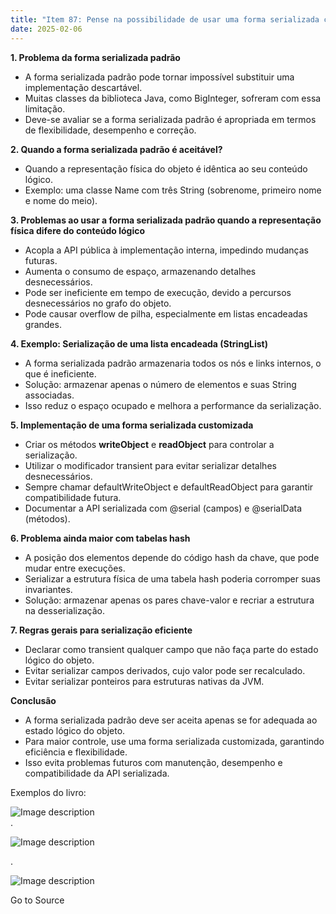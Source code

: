 ```yaml
---
title: "Item 87: Pense na possibilidade de usar uma forma serializada customizada"
date: 2025-02-06
---
```


**1\. Problema da forma serializada padrão**

- A forma serializada padrão pode tornar impossível substituir uma implementação descartável.
- Muitas classes da biblioteca Java, como BigInteger, sofreram com essa limitação.
- Deve-se avaliar se a forma serializada padrão é apropriada em termos de flexibilidade, desempenho e correção.

**2\. Quando a forma serializada padrão é aceitável?**

- Quando a representação física do objeto é idêntica ao seu conteúdo lógico.
- Exemplo: uma classe Name com três String (sobrenome, primeiro nome e nome do meio).

**3\. Problemas ao usar a forma serializada padrão quando a representação física difere do conteúdo lógico**

- Acopla a API pública à implementação interna, impedindo mudanças futuras.
- Aumenta o consumo de espaço, armazenando detalhes desnecessários.
- Pode ser ineficiente em tempo de execução, devido a percursos desnecessários no grafo do objeto.
- Pode causar overflow de pilha, especialmente em listas encadeadas grandes.

**4\. Exemplo: Serialização de uma lista encadeada (StringList)**

- A forma serializada padrão armazenaria todos os nós e links internos, o que é ineficiente.
- Solução: armazenar apenas o número de elementos e suas String associadas.
- Isso reduz o espaço ocupado e melhora a performance da serialização.

**5\. Implementação de uma forma serializada customizada**

- Criar os métodos **writeObject** e **readObject** para controlar a serialização.
- Utilizar o modificador transient para evitar serializar detalhes desnecessários.
- Sempre chamar defaultWriteObject e defaultReadObject para garantir compatibilidade futura.
- Documentar a API serializada com @serial (campos) e @serialData (métodos).

**6\. Problema ainda maior com tabelas hash**

- A posição dos elementos depende do código hash da chave, que pode mudar entre execuções.
- Serializar a estrutura física de uma tabela hash poderia corromper suas invariantes.
- Solução: armazenar apenas os pares chave-valor e recriar a estrutura na desserialização.

**7\. Regras gerais para serialização eficiente**

- Declarar como transient qualquer campo que não faça parte do estado lógico do objeto.
- Evitar serializar campos derivados, cujo valor pode ser recalculado.
- Evitar serializar ponteiros para estruturas nativas da JVM.

**Conclusão**

- A forma serializada padrão deve ser aceita apenas se for adequada ao estado lógico do objeto.
- Para maior controle, use uma forma serializada customizada, garantindo eficiência e flexibilidade.
- Isso evita problemas futuros com manutenção, desempenho e compatibilidade da API serializada.

Exemplos do livro:

![Image description](https://media2.dev.to/dynamic/image/width=800%2Cheight=%2Cfit=scale-down%2Cgravity=auto%2Cformat=auto/https%3A%2F%2Fdev-to-uploads.s3.amazonaws.com%2Fuploads%2Farticles%2Fqaybw7eafrhnwp7fmz9r.jpg)  
.

![Image description](https://media2.dev.to/dynamic/image/width=800%2Cheight=%2Cfit=scale-down%2Cgravity=auto%2Cformat=auto/https%3A%2F%2Fdev-to-uploads.s3.amazonaws.com%2Fuploads%2Farticles%2Fg39zv3h2vughiay5j6fe.jpg)

.

![Image description](https://media2.dev.to/dynamic/image/width=800%2Cheight=%2Cfit=scale-down%2Cgravity=auto%2Cformat=auto/https%3A%2F%2Fdev-to-uploads.s3.amazonaws.com%2Fuploads%2Farticles%2Fzlqg0zaxq2q4yvcv5slk.jpg)

Go to Source
